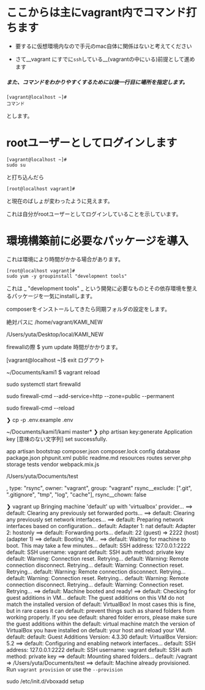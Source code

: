 # ここからは主にvagrant内でコマンド打ちます
- 要するに仮想環境内なので手元のmac自体に関係はないと考えてください

- さて__vagrant にすでに`ssh`している__(vagrantの中にいる)前提として進めます

##### また、コマンドをわかりやすくするために以後一行目に場所を指定します。
```
[vagrant@localhost ~]#
コマンド
```
とします。
# rootユーザーとしてログインします
```
[vagrant@localhost ~]# 
sudo su
```
と打ち込んだら
```
[root@localhost vagrant]#
```
と現在のばしょが変わったように見えます。

これは自分がrootユーザーとしてログインしていることを示しています。



# 環境構築前に必要なパッケージを導入
これは環境により時間がかかる場合があります。
```
[root@localhost vagrant]#
sudo yum -y groupinstall "development tools"
```
これは _ "development tools" _ という開発に必要なものとその依存環境を整えるパッケージを一気にinstallします。






composerをインストールしてきたら同期フォルダの設定をします。


絶対パスに
/home/vagrant/KAMI_NEW

/Users/yuta/Desktop/local/KAMI_NEW

firewallの際
$ yum update 
時間がかかります。

[vagrant@localhost ~]$ exit
ログアウト

~/Documents/kami1 
$ vagrant reload

sudo systemctl start firewalld

sudo firewall-cmd --add-service=http --zone=public --permanent

sudo firewall-cmd --reload

❯ cp -p .env.example .env
 
~/Documents/kami1/kami master*
❯ php artisan key:generate
Application key [意味のない文字列] set successfully.


app
artisan
bootstrap
composer.json
composer.lock
config
database
package.json
phpunit.xml
public
readme.md
resources
routes
server.php
storage
tests
vendor
webpack.mix.js


/Users/yuta/Documents/test


,
   type: "rsync",
   owner: "vagrant",
   group: "vagrant"
   rsync__exclude: [".git", ".gitignore", "tmp", "log", "cache"],
   rsync__chown: false



   ❯ vagrant up
Bringing machine 'default' up with 'virtualbox' provider...
==> default: Clearing any previously set forwarded ports...
==> default: Clearing any previously set network interfaces...
==> default: Preparing network interfaces based on configuration...
    default: Adapter 1: nat
    default: Adapter 2: hostonly
==> default: Forwarding ports...
    default: 22 (guest) => 2222 (host) (adapter 1)
==> default: Booting VM...
==> default: Waiting for machine to boot. This may take a few minutes...
    default: SSH address: 127.0.0.1:2222
    default: SSH username: vagrant
    default: SSH auth method: private key
    default: Warning: Connection reset. Retrying...
    default: Warning: Remote connection disconnect. Retrying...
    default: Warning: Connection reset. Retrying...
    default: Warning: Remote connection disconnect. Retrying...
    default: Warning: Connection reset. Retrying...
    default: Warning: Remote connection disconnect. Retrying...
    default: Warning: Connection reset. Retrying...
==> default: Machine booted and ready!
==> default: Checking for guest additions in VM...
    default: The guest additions on this VM do not match the installed version of
    default: VirtualBox! In most cases this is fine, but in rare cases it can
    default: prevent things such as shared folders from working properly. If you see
    default: shared folder errors, please make sure the guest additions within the
    default: virtual machine match the version of VirtualBox you have installed on
    default: your host and reload your VM.
    default:
    default: Guest Additions Version: 4.3.30
    default: VirtualBox Version: 5.2
==> default: Configuring and enabling network interfaces...
    default: SSH address: 127.0.0.1:2222
    default: SSH username: vagrant
    default: SSH auth method: private key
==> default: Mounting shared folders...
    default: /vagrant => /Users/yuta/Documents/test
==> default: Machine already provisioned. Run `vagrant provision` or use the `--provision`


sudo /etc/init.d/vboxadd setup



